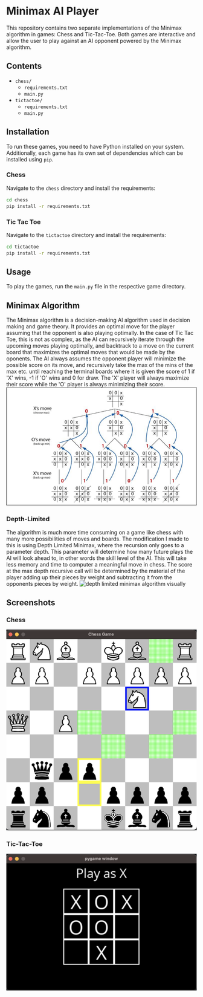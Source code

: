 
# Minimax AI Player

This repository contains two separate implementations of the Minimax algorithm in games: Chess and Tic-Tac-Toe. Both games are interactive and allow the user to play against an AI opponent powered by the Minimax algorithm.

## Contents

- `chess/`
  - `requirements.txt`
  - `main.py`
- `tictactoe/`
  - `requirements.txt`
  - `main.py`

## Installation

To run these games, you need to have Python installed on your system. Additionally, each game has its own set of dependencies which can be installed using `pip`.

### Chess

Navigate to the `chess` directory and install the requirements:

```bash
cd chess
pip install -r requirements.txt
```

### Tic Tac Toe

Navigate to the `tictactoe` directory and install the requirements:

```bash
cd tictactoe
pip install -r requirements.txt
```

## Usage
To play the games, run the `main.py` file in the respective game directory.


## Minimax Algorithm
The Minimax algorithm is a decision-making AI algorithm used in decision making and game theory. It provides an optimal move for the player assuming that the opponent is also playing optimally. In the case of Tic Tac Toe, this is not as complex, as the AI can recursively iterate through the upcoming moves playing optimally, and backtrack to a move on the current board that maximizes the optimal moves that would be made by the oponents. The AI always assumes the opponent player will minimize the possible score on its move, and recursively take the max of the mins of the max etc. until reaching the terminal boards where it is given the score of 1 if 'X' wins, -1 if 'O' wins and 0 for draw. The 'X' player will always maximize their score while the 'O' player is always minimizing their score. 
![minimax visualization](images/minimax.png)

### Depth-Limited
The algorithm is much more time consuming on a game like chess with many more possibilities of moves and boards. The modification I made to this is using Depth Limited Minimax, where the recursion only goes to a parameter depth. This parameter will determine how many future plays the AI will look ahead to, in other words the skill level of the AI. This will take less memory and time to computer a meaningful move in chess. The score at the max depth recursive call will be determined by the material of the player adding up their pieces by weight and subtracting it from the opponents pieces by weight.
![depth limited minimax algorithm visually](images/depth-limited.png)


## Screenshots

### Chess
![chess](images/chess.png)

### Tic-Tac-Toe
![Tic Tac Toe](images/tictactoe.png)



